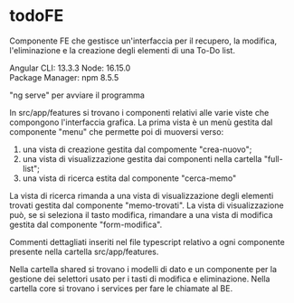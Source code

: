 # todoFE

Componente FE che gestisce un'interfaccia per il recupero, la modifica, l'eliminazione e la creazione degli elementi di una To-Do list.

Angular CLI: 13.3.3 
Node: 16.15.0    
Package Manager: npm 8.5.5 

"ng serve" per avviare il programma



In src/app/features si trovano i componenti relativi alle varie viste che compongono l'interfaccia grafica.
La prima vista è un menù gestita dal componente "menu" che permette poi di muoversi verso:
1) una vista di creazione gestita dal compomente "crea-nuovo";
2) una vista di visualizzazione gestita dai componenti nella cartella "full-list";
3) una vista di ricerca estita dal componente "cerca-memo"

La vista di ricerca rimanda a una vista di visualizzazione degli elementi trovati gestita dal componente "memo-trovati".
La vista di visualizzazione può, se si seleziona il tasto modifica, rimandare a una vista di modifica gestita dal componente "form-modifica".

Commenti dettagliati inseriti nel file typescript relativo a ogni componente presente nella cartella src/app/features.

Nella cartella shared si trovano i modelli di dato e un componente per la gestione dei selettori usato per i tasti di modifica e eliminazione.
Nella cartella core si trovano i services per fare le chiamate al BE.






